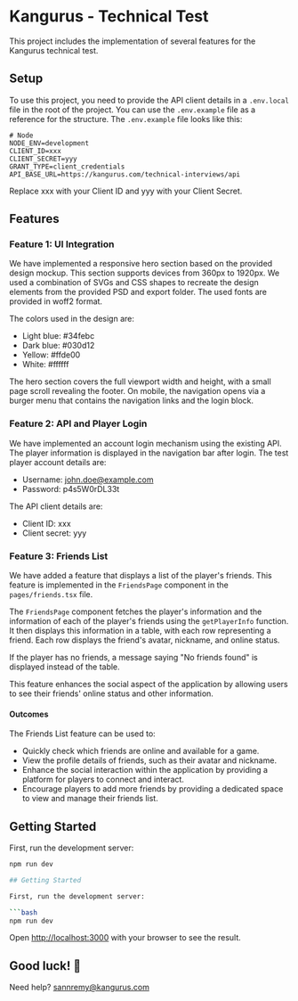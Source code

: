 # Kangurus - Technical Test

This project includes the implementation of several features for the Kangurus technical test.

## Setup

To use this project, you need to provide the API client details in a `.env.local` file in the root of the project. You can use the `.env.example` file as a reference for the structure. The `.env.example` file looks like this:

```shellscript
# Node
NODE_ENV=development
CLIENT_ID=xxx
CLIENT_SECRET=yyy
GRANT_TYPE=client_credentials
API_BASE_URL=https://kangurus.com/technical-interviews/api
```

Replace xxx with your Client ID and yyy with your Client Secret.

## Features

### Feature 1: UI Integration

We have implemented a responsive hero section based on the provided design mockup. This section supports devices from 360px to 1920px. We used a combination of SVGs and CSS shapes to recreate the design elements from the provided PSD and export folder. The used fonts are provided in woff2 format.

The colors used in the design are:

- Light blue: #34febc
- Dark blue: #030d12
- Yellow: #ffde00
- White: #ffffff

The hero section covers the full viewport width and height, with a small page scroll revealing the footer. On mobile, the navigation opens via a burger menu that contains the navigation links and the login block.

### Feature 2: API and Player Login

We have implemented an account login mechanism using the existing API. The player information is displayed in the navigation bar after login. The test player account details are:

- Username: john.doe@example.com
- Password: p4s5W0rDL33t

The API client details are:

- Client ID: xxx
- Client secret: yyy

### Feature 3: Friends List

We have added a feature that displays a list of the player's friends. This feature is implemented in the `FriendsPage` component in the `pages/friends.tsx` file.

The `FriendsPage` component fetches the player's information and the information of each of the player's friends using the `getPlayerInfo` function. It then displays this information in a table, with each row representing a friend. Each row displays the friend's avatar, nickname, and online status.

If the player has no friends, a message saying "No friends found" is displayed instead of the table.

This feature enhances the social aspect of the application by allowing users to see their friends' online status and other information.

#### Outcomes

The Friends List feature can be used to:

- Quickly check which friends are online and available for a game.
- View the profile details of friends, such as their avatar and nickname.
- Enhance the social interaction within the application by providing a platform for players to connect and interact.
- Encourage players to add more friends by providing a dedicated space to view and manage their friends list.

## Getting Started

First, run the development server:

````bash
npm run dev

## Getting Started

First, run the development server:

```bash
npm run dev
````

Open [http://localhost:3000](http://localhost:3000) with your browser to see the result.

## Good luck! 🚀

Need help? sannremy@kangurus.com
